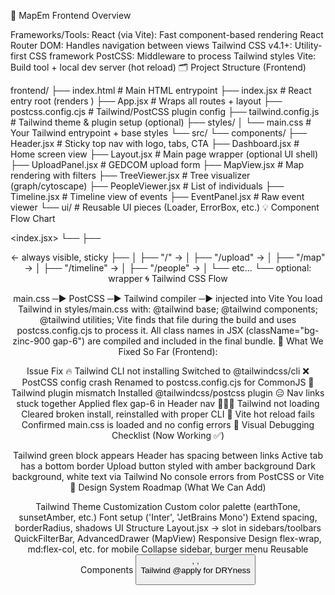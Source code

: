🧱 MapEm Frontend Overview

Frameworks/Tools:
React (via Vite): Fast component-based rendering
React Router DOM: Handles navigation between views
Tailwind CSS v4.1+: Utility-first CSS framework
PostCSS: Middleware to process Tailwind styles
Vite: Build tool + local dev server (hot reload)
🗂 Project Structure (Frontend)

frontend/
├── index.html               # Main HTML entrypoint
├── index.jsx                # React entry root (renders <App />)
├── App.jsx                  # Wraps all routes + layout
├── postcss.config.cjs       # Tailwind/PostCSS plugin config
├── tailwind.config.js       # Tailwind theme & plugin setup (optional)
├── styles/
│   └── main.css             # Your Tailwind entrypoint + base styles
└── src/
    └── components/
        ├── Header.jsx       # Sticky top nav with logo, tabs, CTA
        ├── Dashboard.jsx    # Home screen view
        ├── Layout.jsx       # Main page wrapper (optional UI shell)
        ├── UploadPanel.jsx  # GEDCOM upload form
        ├── MapView.jsx      # Map rendering with filters
        ├── TreeViewer.jsx   # Tree visualizer (graph/cytoscape)
        ├── PeopleViewer.jsx # List of individuals
        ├── Timeline.jsx     # Timeline view of events
        ├── EventPanel.jsx   # Raw event viewer
        └── ui/              # Reusable UI pieces (Loader, ErrorBox, etc.)
💡 Component Flow Chart

<index.jsx>
   └── <App />
         ├── <Header />      ← always visible, sticky
         ├── <Routes>
         │     ├── "/" → <Dashboard />
         │     ├── "/upload" → <UploadPanel />
         │     ├── "/map" → <MapView />
         │     ├── "/timeline" → <Timeline />
         │     ├── "/people" → <PeopleViewer />
         │     └── etc...
         └── optional: <Layout> wrapper
🌀 Tailwind CSS Flow

main.css  ─▶  PostCSS  ─▶  Tailwind compiler  ─▶  injected into Vite
You load Tailwind in styles/main.css with:
@tailwind base;
@tailwind components;
@tailwind utilities;
Vite finds that file during the build and uses postcss.config.cjs to process it.
All class names in JSX (className="bg-zinc-900 gap-6") are compiled and included in the final bundle.
🧬 What We Fixed So Far (Frontend):


Issue	Fix
🔥 Tailwind CLI not installing	Switched to @tailwindcss/cli
❌ PostCSS config crash	Renamed to postcss.config.cjs for CommonJS
🚫 Tailwind plugin mismatch	Installed @tailwindcss/postcss plugin
😑 Nav links stuck together	Applied flex gap-6 in Header nav
🙅🏽‍♂️ Tailwind not loading	Cleared broken install, reinstalled with proper CLI
😤 Vite hot reload fails	Confirmed main.css is loaded and no config errors
🧪 Visual Debugging Checklist (Now Working ✅)

 Tailwind green block appears
 Header has spacing between links
 Active tab has a bottom border
 Upload button styled with amber background
 Dark background, white text via Tailwind
 No console errors from PostCSS or Vite
🎨 Design System Roadmap (What We Can Add)

Tailwind Theme Customization
Custom color palette (earthTone, sunsetAmber, etc.)
Font setup ('Inter', 'JetBrains Mono')
Extend spacing, borderRadius, shadows
UI Structure
Layout.jsx → slot in sidebars/toolbars
QuickFilterBar, AdvancedDrawer (MapView)
Responsive Design
flex-wrap, md:flex-col, etc. for mobile
Collapse sidebar, burger menu
Reusable Components
<Button />, <Card />, <Section />
Tailwind @apply for DRYness
